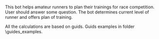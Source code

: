 This bot helps amateur runners to plan their trainings for race competition.
User should answer some question. The bot determines current level of runner
and offers plan of training.

All the calculations are based on guids. Guids examples in folder 
\guides_examples. 
